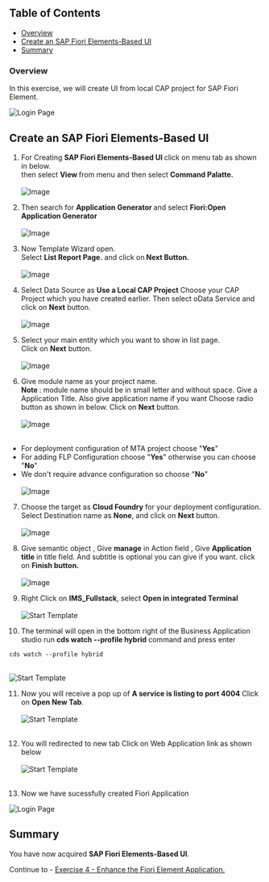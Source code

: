 ## Table of Contents
 - [Overview](#section1)
 - [Create an SAP Fiori Elements-Based UI](#section2)
 - [Summary](#summary)


### Overview <a name="section1"></a>

In this exercise, we will create UI from local CAP project for SAP Fiori Element.

 ![Login Page](/exercises/3_Create%20an%20SAP%20Fiori%20Elements-Based%20UI/images/16.png)

## Create an SAP Fiori Elements-Based UI <a name="section2"></a>

1. For Creating <b>SAP Fiori Elements-Based UI </b> click on menu tab as shown in below.<br>
then select <b>View </b> from menu and then select <b>Command Palatte. </b><br><br>![Image](./images/01.png)

2. Then search for <b> Application Generator </b>and select <b> Fiori:Open Application Generator </b><br>
<br>![Image](./images/02.png)

3. Now Template Wizard open.<br>
Select <b>List Report Page.</b> and click on<b> Next Button.</b>  <br><br>![Image](./images/03.png)

4. Select Data Source as <b>Use a Local CAP Project</b>
Choose your CAP Project which you have created earlier.
Then select oData Service and click on <b>Next</b> button.<br>
<br>![Image](./images/04.png)

5. Select your main entity which you want to show in list page.<br>
Click on <b>Next</b> button.
<br><br>![Image](./images/05.png)

6. Give module name as your project name.<br>
<b>Note </b>: module name should be in small letter and without space.
Give a Application Title. Also give application name if you want
Choose radio button as shown in below.
Click on <b>Next</b> button.
<br><br>![Image](./images/06.png)<br><br>

- For deployment configuration of MTA project choose "<b>Yes</b>"
- For adding FLP Configuration choose "<b>Yes</b>" otherwise you can choose "<b>No</b>"
- We don't require advance configuration so choose "<b>No</b>"
<br><br>![Image](./images/07.png)

7. Choose the target as <b>Cloud Foundry</b> for your deployment configuration.<br>
Select Destination name as <b>None</b>, and click on <b>Next</b> button.
<br><br>![Image](./images/8.png)

8. Give semantic object , Give <b>manage</b> in Action field , Give <b> Application title</b> in title field. And subtitle is optional you can give if you want.
click on <b>Finish button.</b>
<br><br>![Image](./images/09.png)

9. Right Click on <b>IMS_Fullstack</b>, select <b>Open in integrated Terminal</b> <br><br>![Start Template](images/18.png)<br>

10. The terminal will open in the bottom right of the Business Application studio  run  <b>cds watch --profile hybrid</b>  command and press enter  <br>

```
cds watch --profile hybrid

```
 <br>![Start Template](images/19.png)<br>

 11. Now you will receive a pop up of <b>A service is listing to port 4004</b> Click on <b>Open New Tab</b>. 
<br><br>![Start Template](images/17.png)<br><br>

 12. You will redirected to new tab Click on Web Application link as shown below
<br><br>![Start Template](images/20.png)<br><br>

13. Now we have sucessfully created Fiori Application

 ![Login Page](/exercises/3_Create%20an%20SAP%20Fiori%20Elements-Based%20UI/images/16.png)


## Summary<a name="summary"></a>

You have now acquired <b>SAP Fiori Elements-Based UI</b>.

Continue to - [Exercise 4 - Enhance the Fiori Element Application.](../4_Enhance%20the%20Fiori%20Element%20Application%20with%20annotation/Readme.md)
